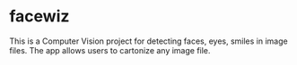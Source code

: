 # facewiz
This is a Computer Vision project for detecting faces, eyes, smiles in image files. The app allows users to cartonize any image file.
